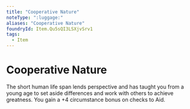 ```yaml
---
title: "Cooperative Nature"
noteType: ":luggage:"
aliases: "Cooperative Nature"
foundryId: Item.Qu5sQI3LSXjvSrv1
tags:
  - Item
---
```


# Cooperative Nature

The short human life span lends perspective and has taught you from a young age to set aside differences and work with others to achieve greatness. You gain a +4 circumstance bonus on checks to Aid.
